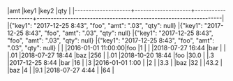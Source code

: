 |amt                 |key1                |key2                |qty                                                               |
|--------------------+--------------------+--------------------+------------------------------------------------------------------|
|\{"key1": "2017\-12\-25 8:43", "foo", "amt": "\.03", "qty": null\}
|\{"key1": "2017\-12\-25 8:43", "foo", "amt": "\.03", "qty": null\}
|\{"key1": "2017\-12\-25 8:43", "foo", "amt": "\.03", "qty": null\}
|\{"key1": "2017\-12\-25 8:43", "foo", "amt": "\.03", "qty": null\}
|
|                    |2016\-01\-01 11:00:00|foo                 |1                                                                 |
|                    |2018\-07\-27 16:44  |bar                 |                                                                  |
|\.01                |2018\-07\-27 18:44  |baz                 |256                                                               |
|\.01                |2018\-10\-20 18:44  |foo                 |30\.0                                                             |
|\.3                 |2017\-12\-25 8:44   |bar                 |16                                                                |
|3                   |2016\-01\-01 1:00   |                    |2                                                                 |
|3\.3                |                    |baz                 |32                                                                |
|43\.2               |                    |baz                 |4                                                                 |
|9\.1                |2018\-07\-27 4:44   |                    |64                                                                |

